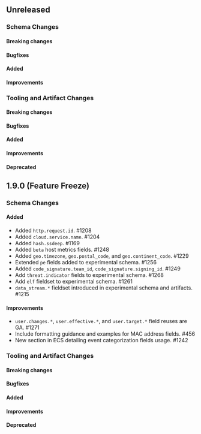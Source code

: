 <!-- When adding an entry to the Changelog:

- Please follow the Keep a Changelog: http://keepachangelog.com/ guidelines.
- Please insert your changelog line ordered by PR ID.
- Make sure you add your entry to the correct section (schema or tooling).

Thanks, you're awesome :-) -->

## Unreleased

### Schema Changes

#### Breaking changes

#### Bugfixes

#### Added

#### Improvements

### Tooling and Artifact Changes

#### Breaking changes

#### Bugfixes

#### Added

#### Improvements

#### Deprecated


## 1.9.0 (Feature Freeze)

### Schema Changes

#### Added

* Added `http.request.id`. #1208
* Added `cloud.service.name`. #1204
* Added `hash.ssdeep`. #1169
* Added `beta` host metrics fields. #1248
* Added `geo.timezone`, `geo.postal_code`, and `geo.continent_code`. #1229
* Extended `pe` fields added to experimental schema. #1256
* Added `code_signature.team_id`, `code_signature.signing_id`. #1249
* Add `threat.indicator` fields to experimental schema. #1268
* Add `elf` fieldset to experimental schema. #1261
* `data_stream.*` fieldset introduced in experimental schema and artifacts. #1215

#### Improvements

* `user.changes.*`, `user.effective.*`, and `user.target.*` field reuses are GA. #1271
* Include formatting guidance and examples for MAC address fields. #456
* New section in ECS detailing event categorization fields usage. #1242
### Tooling and Artifact Changes

#### Breaking changes

#### Bugfixes

#### Added

#### Improvements

#### Deprecated


<!-- All empty sections:

## Unreleased

### Schema Changes
### Tooling and Artifact Changes

#### Breaking changes

#### Bugfixes

#### Added

#### Improvements

#### Deprecated

-->
